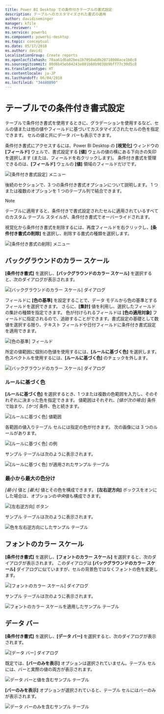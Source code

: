 ```yaml
---
title: Power BI Desktop での条件付きテーブルの書式設定
description: テーブルへのカスタマイズされた書式の適用
author: davidiseminger
manager: kfile
ms.reviewer: ''
ms.service: powerbi
ms.component: powerbi-desktop
ms.topic: conceptual
ms.date: 05/17/2018
ms.author: davidi
LocalizationGroup: Create reports
ms.openlocfilehash: 70aa61d6a02bea1b7058a68b20718008ace1b8c8
ms.sourcegitcommit: 80d6b45eb84243e801b60b9038b9bff77c30d5c8
ms.translationtype: HT
ms.contentlocale: ja-JP
ms.lasthandoff: 06/04/2018
ms.locfileid: "34480890"
---
```

# <a name="conditional-formatting-in-tables"></a>テーブルでの条件付き書式設定 
テーブルで条件付き書式を使用するときに、グラデーションを使用するなど、セルの値または他の値やフィールドに基づいてカスタマイズされたセルの色を指定できます。 セルの値と共にデータ バーも表示できます。 

条件付き書式にアクセスするには、Power BI Desktop の **[視覚化]** ウィンドウの **[フィールド]** ウェルで、書式設定する **[値]** ウェルの値の横にある下向きの矢印を選択します (または、フィールドを右クリックします)。 条件付き書式を管理できるのは、**[フィールド]** ウェルの **[値]** 領域のフィールドだけです。

![[条件付き書式設定] メニュー](media/desktop-conditional-table-formatting/table-formatting-0-popup-menu.png)

後続のセクションで、3 つの条件付き書式オプションについて説明します。 1 つまたは複数のオプションを 1 つのテーブル列で結合できます。

> [!NOTE]
> テーブルに適用すると、条件付きで書式設定されたセルに適用されているすべてのカスタム テーブル スタイルが、条件付き書式でオーバーライドされます。

視覚化から条件付き書式を削除するには、再度フィールドを右クリックし、**[条件付き書式の削除]** を選択し、削除する書式の種類を選択します。

![[条件付き書式の削除] メニュー](media/desktop-conditional-table-formatting/table-formatting-1-remove.png)

## <a name="background-color-scales"></a>バックグラウンドのカラー スケール

**[条件付き書式]** を選択し、**[バックグラウンドのカラー スケール]** を選択すると、次のダイアログが表示されます。

![[バックグラウンドのカラー スケール] ダイアログ](media/desktop-conditional-table-formatting/table-formatting-1-default-dialog.png)

フィールドに **[色の基準]** を設定することで、データ モデルから色の基準とするフィールドを選択できます。 さらに、**[集計]** 値を利用し、選択したフィールドの集計の種類を指定できます。 色が付けられるフィールドは **[色の適用対象]** フィールドに指定されるので、追跡することができます。書式設定の基礎として数値を選択する限り、テキスト フィールドや日付フィールドに条件付き書式設定を適用できます。

![[色の基準] フィールド](media/desktop-conditional-table-formatting/table-formatting-1-apply-color-to.png)

所定の値範囲に個別の色値を使用するには、**[ルールに基づく色]** を選択します。 色スペクトルを使用するには、**[ルールに基づく色]** のチェックを外します。 

![[バックグラウンドのカラー スケール] ダイアログ](media/desktop-conditional-table-formatting/table-formatting-1-color-by-rules-dialog.png)

### <a name="color-by-rules"></a>ルールに基づく色

**[ルールに基づく色]** を選択するとき、1 つまたは複数の色範囲を入力し、そのそれぞれに決まった色を指定できます。  値範囲はそれぞれ、*[値が次の場合]* 条件で始まり、*[かつ]* 条件、色と続きます。

![[ルールに基づく色] 値範囲](media/desktop-conditional-table-formatting/table-formatting-1-color-by-rules-if-value.png)

各範囲の値入りテーブル セルには指定の色が付きます。 次の画像には 3 つのルールがあります。

![[ルールに基づく色] の例](media/desktop-conditional-table-formatting/table-formatting-1-color-by-rules.png)

サンプル テーブルは次のように表示されます。

![[ルールに基づく色] が適用されたサンプル テーブル](media/desktop-conditional-table-formatting/table-formatting-1-color-by-rules-table.png)


### <a name="color-minimum-to-maximum"></a>最小から最大の色分け

*[最小]* 値と *[最大]* 値とその色を構成できます。 **[左右逆方向]** ボックスをオンにした場合は、オプションの*中央*値も構成できます。

![[左右逆方向] ボタン](media/desktop-conditional-table-formatting/table-formatting-1-diverging.png)

サンプル テーブルは次のように表示されます。

![色を左右逆方向にしたサンプル テーブル](media/desktop-conditional-table-formatting/table-formatting-1-diverging-table.png)

## <a name="font-color-scales"></a>フォントのカラー スケール

**[条件付き書式]** を選択し、**[フォントのカラー スケール]** を選択すると、次のダイアログが表示されます。 このダイアログは **[バックグラウンドのカラー スケール]** ダイアログに似ていますが、セルの背景色ではなくフォントの色を変更します。

![[フォントのカラー スケール] ダイアログ](media/desktop-conditional-table-formatting/table-formatting-2-diverging.png)

サンプル テーブルは次のように表示されます。

![フォントのカラー スケールを適用したサンプル テーブル](media/desktop-conditional-table-formatting/table-formatting-2-table.png)

## <a name="data-bars"></a>データ バー

**[条件付き書式]** を選択し、**[データ バー]** を選択すると、次のダイアログが表示されます。 

![[データ バー] ダイアログ](media/desktop-conditional-table-formatting/table-formatting-3-default.png)

既定では、**[バーのみを表示]** オプションは選択されていません。テーブル セルには、バーと実際の値の両方が表示されます。

![データ バーと値を含むサンプル テーブル](media/desktop-conditional-table-formatting/table-formatting-3-default-table.png)

**[バーのみを表示]** オプションが選択されていると、テーブル セルにはバーのみが表示されます。

![データ バーのみを含むサンプル テーブル](media/desktop-conditional-table-formatting/table-formatting-3-default-table-bars.png)
